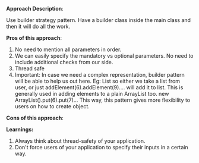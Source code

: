 **Approach Description**:

Use builder strategy pattern. Have a builder class inside the main class and then it will do all the work.

**Pros of this approach**:

1. No need to mention all parameters in order.
2. We can easily specify the mandatory vs optional parameters. No need to include additional checks from our side.
3. Thread safe
4. Important: In case we need a complex representation, builder pattern will be able to help us out here. Eg: List<int>
   so either we take a list from user, or just addElement(6).addElement(9).... will add it to list. This is generally
   used in adding elements to a plain ArrayList too. new ArrayList().put(6).put(7)... This way, this pattern gives more
   flexibility to users on how to create object.

**Cons of this approach**:

**Learnings:**

1. Always think about thread-safety of your application.
2. Don't force users of your application to specify their inputs in a certain way.
